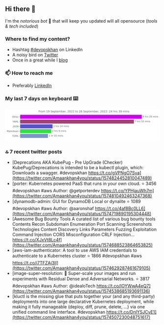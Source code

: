 <!--- [![Hits](https://hits.seeyoufarm.com/api/count/incr/badge.svg?url=https%3A%2F%2Fgithub.com%2Fakhan4u%2Fhit-counter&count_bg=%2379C83D&title_bg=%23555555&icon=&icon_color=%23E7E7E7&title=visits&edge_flat=false)](https://hits.seeyoufarm.com) --->

## Hi there 👋

I'm the _notorious bot_ 🤣 that will keep you updated will all opensource (_tools & tech included_) 

### Where to find my content?

* Hashtag [#devopskhan](https://www.linkedin.com/feed/hashtag/devopskhan) on LinkedIn
* A noisy bird on [Twitter](https://twitter.com/Amaankhan4you)
* Once in a great while I [blog](https://linuxparrot.com) 


### 📫 **How to reach me**

* Preferably [LinkedIn](https://www.linkedin.com/in/amaan-khan-linux-ninja)

### My last 7 days on keyboard ⌨️

<img src="https://github.com/akhan4u/akhan4u/blob/main/images/stat.svg" alt="Amaan's Wakatime Activity!"/>

### 🔝 7 recent twitter posts
<!-- DEVDOJO:START -->
- [Deprecations AKA KubePug - Pre UpGrade &lpar;Checker&rpar; KubePug/Deprecations is intended to be a kubectl plugin, which: Downloads a swagger. #devopskhan https://t.co/gVPNgO7Sva](https://twitter.com/Amaankhan4you/status/1574824452810047489)
- [porter: Kubernetes powered PaaS that runs in your own cloud.
⭐️ 3456
#devopskhan #aws
Author: @getporterdev
https://t.co/YPHjauWh7m](https://twitter.com/Amaankhan4you/status/1574810492463247368)
- [dynamodb-admin: GUI for DynamoDB Local or dynalite
⭐️ 1089
#devopskhan #aws
Author: @aaronshaf
https://t.co/4af8Bc0LL6](https://twitter.com/Amaankhan4you/status/1574719890195304448)
- [Awesome Bug Bounty Tools A curated list of various bug bounty tools Contents Recon Subdomain Enumeration Port Scanning Screenshots Technologies Content Discovery Links Parameters Fuzzing Exploitation Command Injection CORS Misconfiguration CRLF Injection… https://t.co/XJxVt8Lc4f](https://twitter.com/Amaankhan4you/status/1574688523864653825)
- [aws-iam-authenticator: A tool to use AWS IAM credentials to authenticate to a Kubernetes cluster
⭐️ 1866
#devopskhan #aws
https://t.co/i7TFZAj3Il](https://twitter.com/Amaankhan4you/status/1574629287461679105)
- [image-super-resolution: 🔎 Super-scale your images and run experiments with Residual Dense and Adversarial Networks.
⭐️ 3817
#devopskhan #aws
Author: @idealoTech
https://t.co/IOYWwA4eQ7](https://twitter.com/Amaankhan4you/status/1574538685193691136)
- [kluctl is the missing glue that puts together your &lpar;and any third-party&rpar; deployments into one large declarative Kubernetes deployment, while making it fully manageable &lpar;deploy, diff, prune, delete, ...&rpar; via one unified command line interface. #devopskhan https://t.co/DnlYSJCvE1](https://twitter.com/Amaankhan4you/status/1574507230048751617)
<!-- DEVDOJO:END -->

<!-- ![Amaan's GitHub stats](https://github-readme-stats.vercel.app/api?username=akhan4u&count_private=true&show_icons=true&hide=contribs) -->
